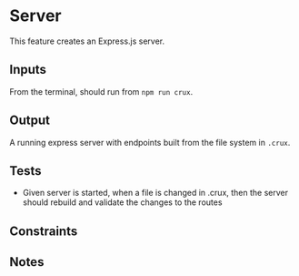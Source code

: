 # Server
This feature creates an Express.js server.

## Inputs
From the terminal, should run from `npm run crux`.

## Output
A running express server with endpoints built from the file system in `.crux`.

## Tests
- Given server is started, when a file is changed in .crux, then the server should rebuild and validate the changes to the routes

## Constraints

## Notes